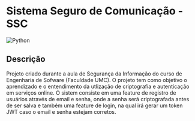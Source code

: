 # Sistema Seguro de Comunicação - SSC

![Python](https://img.shields.io/badge/python-3670A0?style=for-the-badge&logo=python&logoColor=ffdd54)
  
## Descrição

Projeto criado durante a aula de Segurança da Informação do curso de Engenharia de Sofware (Faculdade UMC). O projeto tem como objetivo o aprendizado e o entendimento da utlização de criptografia e autenticação em serviços online.
O sistem consiste em uma feature de registro de usuários através de email e senha, onde a senha será criptografada antes de ser salva e também uma feature de login, na qual irá gerar um token JWT caso o email e senha estejam corretos.
